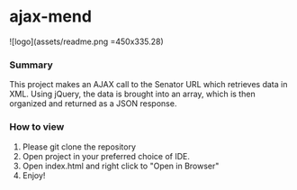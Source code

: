 # ajax-mend

![logo](assets/readme.png =450x335.28) 

### Summary
This project makes an AJAX call to the Senator URL which retrieves data in XML. Using jQuery, the data is brought into an array, which is then organized and returned as a JSON response.

### How to view
1. Please git clone the repository
2. Open project in your preferred choice of IDE.
3. Open index.html and right click to "Open in Browser"
4. Enjoy!
